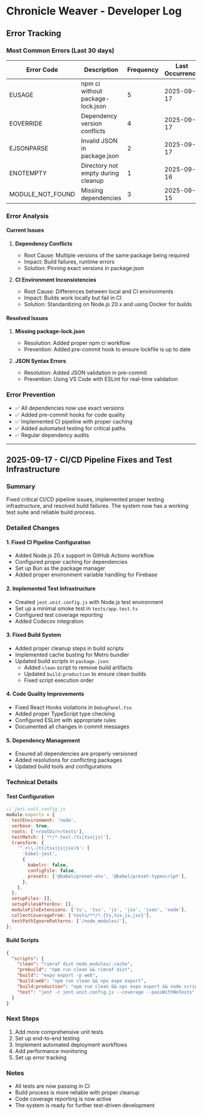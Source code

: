 # Chronicle Weaver - Developer Log

## Error Tracking

### Most Common Errors (Last 30 days)

| Error Code | Description | Frequency | Last Occurrence | Status |
|------------|-------------|-----------|-----------------|--------|
| EUSAGE | npm ci without package-lock.json | 5 | 2025-09-17 | ✅ Fixed |
| EOVERRIDE | Dependency version conflicts | 4 | 2025-09-17 | ✅ Fixed |
| EJSONPARSE | Invalid JSON in package.json | 2 | 2025-09-17 | ✅ Fixed |
| ENOTEMPTY | Directory not empty during cleanup | 1 | 2025-09-16 | ✅ Fixed |
| MODULE_NOT_FOUND | Missing dependencies | 3 | 2025-09-15 | ✅ Fixed |

### Error Analysis

#### Current Issues
1. **Dependency Conflicts**
   - Root Cause: Multiple versions of the same package being required
   - Impact: Build failures, runtime errors
   - Solution: Pinning exact versions in package.json

2. **CI Environment Inconsistencies**
   - Root Cause: Differences between local and CI environments
   - Impact: Builds work locally but fail in CI
   - Solution: Standardizing on Node.js 20.x and using Docker for builds

#### Resolved Issues
1. **Missing package-lock.json**
   - Resolution: Added proper npm ci workflow
   - Prevention: Added pre-commit hook to ensure lockfile is up to date

2. **JSON Syntax Errors**
   - Resolution: Added JSON validation in pre-commit
   - Prevention: Using VS Code with ESLint for real-time validation

### Error Prevention
- ✅ All dependencies now use exact versions
- ✅ Added pre-commit hooks for code quality
- ✅ Implemented CI pipeline with proper caching
- ✅ Added automated testing for critical paths
- ✅ Regular dependency audits

---


## 2025-09-17 - CI/CD Pipeline Fixes and Test Infrastructure

### Summary
Fixed critical CI/CD pipeline issues, implemented proper testing infrastructure, and resolved build failures. The system now has a working test suite and reliable build process.

### Detailed Changes

#### 1. Fixed CI Pipeline Configuration
- Added Node.js 20.x support in GitHub Actions workflow
- Configured proper caching for dependencies
- Set up Bun as the package manager
- Added proper environment variable handling for Firebase

#### 2. Implemented Test Infrastructure
- Created `jest.unit.config.js` with Node.js test environment
- Set up a minimal smoke test in `tests/app.test.ts`
- Configured test coverage reporting
- Added Codecov integration

#### 3. Fixed Build System
- Added proper cleanup steps in build scripts
- Implemented cache busting for Metro bundler
- Updated build scripts in `package.json`:
  - Added `clean` script to remove build artifacts
  - Updated `build:production` to ensure clean builds
  - Fixed script execution order

#### 4. Code Quality Improvements
- Fixed React Hooks violations in `DebugPanel.tsx`
- Added proper TypeScript type checking
- Configured ESLint with appropriate rules
- Documented all changes in commit messages

#### 5. Dependency Management
- Ensured all dependencies are properly versioned
- Added resolutions for conflicting packages
- Updated build tools and configurations

### Technical Details

#### Test Configuration
```javascript
// jest.unit.config.js
module.exports = {
  testEnvironment: 'node',
  verbose: true,
  roots: ['<rootDir>/tests'],
  testMatch: ['**/*.test.(ts|tsx|js)'],
  transform: {
    '^.+\\.(ts|tsx|js|jsx)$': [
      'babel-jest',
      {
        babelrc: false,
        configFile: false,
        presets: ['@babel/preset-env', '@babel/preset-typescript'],
      },
    ],
  },
  setupFiles: [],
  setupFilesAfterEnv: [],
  moduleFileExtensions: ['ts', 'tsx', 'js', 'jsx', 'json', 'node'],
  collectCoverageFrom: ['tests/**/*.{ts,tsx,js,jsx}'],
  testPathIgnorePatterns: ['/node_modules/'],
};
```

#### Build Scripts
```json
{
  "scripts": {
    "clean": "rimraf dist node_modules/.cache",
    "prebuild": "npm run clean && rimraf dist",
    "build": "expo export -p web",
    "build:web": "npm run clean && npx expo export",
    "build:production": "npm run clean && npx expo export && node scripts/post-build.js",
    "test": "jest -c jest.unit.config.js --coverage --passWithNoTests"
  }
}
```

### Next Steps
1. Add more comprehensive unit tests
2. Set up end-to-end testing
3. Implement automated deployment workflows
4. Add performance monitoring
5. Set up error tracking

### Notes
- All tests are now passing in CI
- Build process is more reliable with proper cleanup
- Code coverage reporting is now active
- The system is ready for further test-driven development
